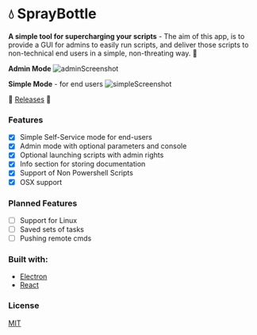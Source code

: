 # :droplet: SprayBottle 
**A simple tool for supercharging your scripts** -
The aim of this app, is to provide a GUI for admins to easily run scripts, and deliver those scripts to non-technical end users in a simple, non-threating way. :baby_chick:

**Admin Mode**
![adminScreenshot](https://github.com/jooshkins/SprayBottle/blob/master/3.png)

**Simple Mode** - for end users
![simpleScreenshot](https://github.com/jooshkins/SprayBottle/blob/master/4.png)

:floppy_disk: [Releases](https://github.com/jooshkins/SprayBottle/releases) :tada:

### Features

- [x] Simple Self-Service mode for end-users
- [x] Admin mode with optional parameters and console
- [x] Optional launching scripts with admin rights
- [x] Info section for storing documentation
- [x] Support of Non Powershell Scripts
- [x] OSX support

### Planned Features
- [ ] Support for Linux
- [ ] Saved sets of tasks
- [ ] Pushing remote cmds

### Built with:
* [Electron](https://github.com/electron/electron)
* [React](https://github.com/facebook/react)


### License
[MIT](https://github.com/jooshkins/SprayBottle/blob/master/LICENSE)
